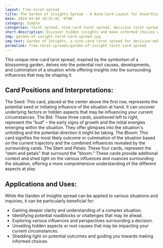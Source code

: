 ```yaml
---
layout: free-tarot-spread
title: The Garden of Insights Spread - A Nine-Card Layout for Unearthing Hidden Wisdom
date: 2024-03-04 10:51:01 -0700
category: Simple
categories: tarot spread, nine-card tarot spread, decision tarot spread, garden of insights, clarity tarot spread, self-discovery tarot spread, complex situation tarot spread, potential outcome tarot spread, hidden influences tarot spread, intuitive tarot spread
short-description: Discover hidden insights and make informed choices with the Garden of Insights tarot spread.  This 9-card layout helps uncover root causes, influences, and potential outcomes.
img: garden-of-insight-tarot-card-spread.jpg
img-text: Garden of Insights, a nine-card tarot spread for decision-making, uncovering hidden influences, and predicting potential outcomes.
permalink: free-tarot-spreads/garden-of-insight-tarot-card-spread
---
```

This unique nine-card tarot spread, inspired by the symbolism of a blossoming garden, delves into the potential root causes, developments, and culmination of a situation while offering insights into the surrounding influences that may be shaping it.

## Card Positions and Interpretations:
The Seed: This card, placed at the center above the first row, represents the potential seed or initiating influence of the situation at hand. It can uncover underlying factors or hidden aspects that may be influencing your current circumstances.
The Bid: These three cards, positioned left to right, represent the “bud” – the early signs of growth and the initial energies emerging within the situation. They offer glimpses into the situation's unfolding and the potential direction it might be taking.
The Bloom: This card signifies the most likely outcome or culmination of the situation based on the current trajectory and the combined influences revealed by the surrounding cards.
The Stem and Petals: These four cards, represent the “stem and petals” that surround the "bloom." These cards provide additional context and shed light on the various influences and nuances surrounding the situation, offering a more comprehensive understanding of the different aspects at play

## Applications and Uses:
While the Garden of Insights spread can be applied to various situations and inquiries, it can be particularly beneficial for:
* Gaining deeper clarity and understanding of a complex situation.
* Identifying potential roadblocks or challenges that may lie ahead.
* Exploring various influences and perspectives surrounding a decision.
* Unveiling hidden aspects or root causes that may be impacting your current circumstances.
* Shedding light on potential outcomes and guiding you towards making informed choices.
